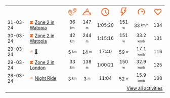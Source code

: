<table>
    <tr>
        <th></th>
        <th></th>
        <th align="center"><img src="https://raw.githubusercontent.com/robiningelbrecht/strava-activities/master/public/distance.svg" width="30" alt="distance" title="distance"/></th>
        <th align="center"><img src="https://raw.githubusercontent.com/robiningelbrecht/strava-activities/master/public/elevation.svg" width="30" alt="elevation" title="elevation"/></th>
        <th align="center"><img src="https://raw.githubusercontent.com/robiningelbrecht/strava-activities/master/public/time.svg" width="30" alt="time" title="time"/></th>
        <th align="center"><img src="https://raw.githubusercontent.com/robiningelbrecht/strava-activities/master/public/average-watt.svg" width="30" alt="average watts" title="average watts"/></th>
        <th align="center"><img src="https://raw.githubusercontent.com/robiningelbrecht/strava-activities/master/public/average-speed.svg" width="30" alt="average speed" title="average speed"/></th>
        <th align="center"><img src="https://raw.githubusercontent.com/robiningelbrecht/strava-activities/master/public/heart-rate.svg" width="30" alt="average heart rate" title="average heart rate"/></th>
    </tr>
            <tr>
            <td>31-03-24</td>
            <td>
                                <img src="https://raw.githubusercontent.com/robiningelbrecht/strava-activities/master/public/activity-virtual-ride-zwift.svg" width="12" alt="Zone 2 in Watopia" title="Zone 2 in Watopia"/>
<a href="https://www.strava.com/activities/11075421164" title="Kcal: 564 | Gear: None ">Zone 2 in Watopia</a>
            </td>
            <td align="center">36 <sup><sub>km</sub></sup></td>
            <td align="center">147 <sup><sub>m</sub></sup></td>
            <td align="center">1:05:20</td>
            <td align="center">151 <sup><sub>w</sub></sup></td>
            <td align="center">33 <sup><sub>km/h</sub></sup></td>
            <td align="center">134</td>
        </tr>
            <tr>
            <td>30-03-24</td>
            <td>
                                <img src="https://raw.githubusercontent.com/robiningelbrecht/strava-activities/master/public/activity-virtual-ride-zwift.svg" width="12" alt="Zone 2 in Watopia" title="Zone 2 in Watopia"/>
<a href="https://www.strava.com/activities/11070750463" title="Kcal: 653 | Gear: None ">Zone 2 in Watopia</a>
            </td>
            <td align="center">42 <sup><sub>km</sub></sup></td>
            <td align="center">244 <sup><sub>m</sub></sup></td>
            <td align="center">1:15:16</td>
            <td align="center">151 <sup><sub>w</sub></sup></td>
            <td align="center">33.2 <sup><sub>km/h</sub></sup></td>
            <td align="center">131</td>
        </tr>
            <tr>
            <td>29-03-24</td>
            <td>
                <img src="https://raw.githubusercontent.com/robiningelbrecht/strava-activities/master/public/activity-ride.svg" width="12" alt="💼" title="💼"/>
<a href="https://www.strava.com/activities/11070846592" title="Kcal: 143 | Gear: None ">💼</a>
            </td>
            <td align="center">5 <sup><sub>km</sub></sup></td>
            <td align="center">14 <sup><sub>m</sub></sup></td>
            <td align="center">17:40</td>
            <td align="center">59 <sup><sub>w</sub></sup></td>
            <td align="center">17.1 <sup><sub>km/h</sub></sup></td>
            <td align="center">116</td>
        </tr>
            <tr>
            <td>29-03-24</td>
            <td>
                                <img src="https://raw.githubusercontent.com/robiningelbrecht/strava-activities/master/public/activity-virtual-ride-zwift.svg" width="12" alt="Zone 2 in London" title="Zone 2 in London"/>
<a href="https://www.strava.com/activities/11059392317" title="Kcal: 519 | Gear: None ">Zone 2 in London</a>
            </td>
            <td align="center">33 <sup><sub>km</sub></sup></td>
            <td align="center">138 <sup><sub>m</sub></sup></td>
            <td align="center">1:00:21</td>
            <td align="center">150 <sup><sub>w</sub></sup></td>
            <td align="center">32.9 <sup><sub>km/h</sub></sup></td>
            <td align="center">125</td>
        </tr>
            <tr>
            <td>28-03-24</td>
            <td>
                <img src="https://raw.githubusercontent.com/robiningelbrecht/strava-activities/master/public/activity-ride.svg" width="12" alt="Night Ride" title="Night Ride"/>
<a href="https://www.strava.com/activities/11070863536" title="Kcal: 166 | Gear: None ">Night Ride</a>
            </td>
            <td align="center">3 <sup><sub>km</sub></sup></td>
            <td align="center">3 <sup><sub>m</sub></sup></td>
            <td align="center">11:04</td>
            <td align="center">52 <sup><sub>w</sub></sup></td>
            <td align="center">15.9 <sup><sub>km/h</sub></sup></td>
            <td align="center">108</td>
        </tr>
                <tr>
            <td colspan="8" align="right"><a href="https://github.com/robiningelbrecht/strava-activities#activities">View all activities</a></td>
        </tr>
    </table>
